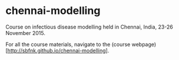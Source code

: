 # chennai-modelling

Course on infectious disease modelling held in Chennai, India, 23-26 November 2015.

For all the course materials, navigate to the (course webpage)[http://sbfnk.github.io/chennai-modelling].

